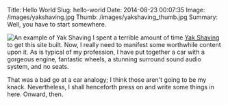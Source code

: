 Title: Hello World
Slug: hello-world
Date: 2014-08-23 00:07:35
Image: /images/yakshaving.jpg
Thumb: /images/yakshaving_thumb.jpg
Summary: Well, you have to start somewhere.

![An example of Yak Shaving](/images/mim-yakshaving.gif) I spent a terrible amount of time [Yak Shaving](http://projects.csail.mit.edu/gsb/old-archive/gsb-archive/gsb2000-02-11.html) to get this site built. Now, I really need to manifest some worthwhile content upon it. As is typical of my profession, I have put together a car with a gorgeous engine, fantastic wheels, a stunning surround sound audio system, and no seats.

That was a bad go at a car analogy; I think those aren't going to be my knack. Nevertheless, I shall henceforth press on and write some things in here. Onward, then.

